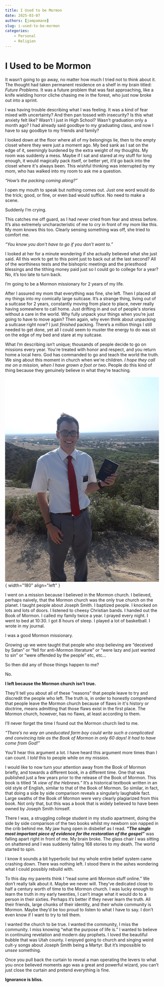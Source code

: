 ```yaml
---
title: I Used to be Mormon
date: 2025-03-07
authors: [jampamane]
slug: i-used-to-be-mormon
categories:
    - Personal
    - Religion
---
```


# I Used to be Mormon

It wasn’t going to go away, no matter how much I tried not to think about it. The thought had taken permanent residence on a shelf in my brain titled: *Future Problems*. It was a future problem that was fast approaching, like a knife wielding horror cliche chasing me in the forest, who just now broke out into a sprint.

I was having trouble describing what I was feeling. It was a kind of fear mixed with uncertainty? And then pan tossed with insecurity? Is this what anxiety felt like? Wasn’t I just in High School? Wasn’t graduation only a month ago? I had already said goodbye to my graduating class, and now I have to say goodbye to my friends and family?

<!-- more -->
I looked down at the floor where all of my belongings lie, then to the empty closet where they were just a moment ago. My bed sank as I sat on the edge of it, seemingly burdened by the extra weight of my thoughts. My room was suddenly a mess. Maybe if I sat and stared at my stuff for long enough, it would magically pack itself, or better yet, it’d go back into the closet where it's always been. This wishful thinking was interrupted by my mom, who has walked into my room to ask me a question.

*“How’s the packing coming along?”*

I open my mouth to speak but nothing comes out. Just one word would do the trick; good, or fine, or even bad would suffice. No need to make a scene.

Suddenly I’m crying.

This catches me off guard, as I had never cried from fear and stress before. It’s also extremely uncharacteristic of me to cry in front of my mom like this. My mom knows this too. Clearly sensing something was off, she tried to comfort me.

*“You know you don’t have to go if you don’t want to.”*

I looked at her for a minute wondering if she actually believed what she just said. All this work to get to this point just to back out at the last second? All of the worthiness tests and the bishopric meetings and the priesthood blessings and the tithing money paid just so I could go to college for a year? No, it’s too late to turn back.

I’m going to be a Mormon missionary for 2 years of my life.

After I assured my mom that everything was fine, she left. Then I placed all my things into my comically large suitcase. It’s a strange thing, living out of a suitcase for 2 years, constantly moving from place to place, never really having somewhere to call home. Just drifting in and out of people's stories without a care in the world. Why fully unpack your things when you’re just going to have to move again? Then again, why even think about unpacking a suitcase right now? I just *finished* packing. There’s a million things I still needed to get done, yet all I could seem to muster the energy to do was sit on the edge of my bed and stare at my suitcase.

What I’m describing isn’t unique; thousands of people decide to go on missions every year. You're treated with honor and respect, and you return home a local hero. God has commanded to go and teach the world the truth. We sing about this moment in church when we're children. *I hope they call me on a mission, when I have grown a foot or two*. People do this kind of thing because they genuinely believe in what they’re teaching.

![](images/mission_pic.jpg){ width="180" align="left" }

I went on a mission because I believed in the Mormon church. I believed, perhaps naively, that the Mormon church was the only true church on the planet. I taught people about Joseph Smith. I baptized people. I knocked on lots and lots of doors. I listened to cheesy Christian bands. I handed out the Book of Mormon. I called my family twice a year. I prayed every night. I went to bed at 10:30. I got 8 hours of sleep. I played a lot of basketball. I wrote in my journal.

I was a good Mormon missionary.

Growing up we were taught that people who stop believing are “deceived by Satan” or “fell for anti-Mormon literature” or “were lazy and just wanted to sin” or “were offended by the people” etc, etc…

So then did any of those things happen to me?

No.

**I left because the Mormon church isn’t true.**

They’ll tell you about all of these "reasons" that people leave to try and discredit the people who left. The truth is, in order to honestly comprehend that people leave the Mormon church because of flaws in it's history or doctrine, means admitting that those flaws exist in the first place. The Mormon church, however, has no flaws, at least according to them.

I’ll never forget the time I found out the Mormon church lied to me.

*“There’s no way an uneducated farm boy could write such a complicated and convincing tale as the Book of Mormon in only 60 days! It had to have come from God!”*

You’ll hear this argument a lot. I have heard this argument more times than I can count. I *told* this to people while on my mission.

I would like to now turn your attention away from the Book of Mormon briefly, and towards a different book, in a different time. One that was published just a few years prior to the release of the Book of Mormon. This book is titled *“A view of the Hebrews.”* It’s a historical textbook written in an old style of English, similar to that of the Book of Mormon. So similar, in fact, that doing a side by side comparison reveals a singularly laughable fact. Large swaths of the Book of Mormon were very clearly plagiarized from this book. Not only that, but this was a book that is widely believed to have been owned by Joseph Smith himself.

There I was, a struggling college student in my studio apartment, doing the side by side comparison of the two books whilst my newborn son napped in the crib behind me. My jaw hung open in disbelief as I read. ***“The single most important piece of evidence for the restoration of the gospel”*** was falling apart right in front of me. My brain broke. The glass chair I was sitting on shattered and I was suddenly falling 168 stories to my death. The world started to spin.

I know it sounds a bit hyperbolic but my whole entire belief system came crashing down. There was nothing left. I stood there in the ashes wondering what I could possibly rebuild with.

To this day my parents think I “read some anti Mormon stuff online.” We don’t really talk about it. Maybe we never will. They’ve dedicated close to half a century worth of time to the Mormon church. I was lucky enough to learn the truth in my early twenties, I can’t image what it would do to a person in their sixties. Perhaps it’s better if they never learn the truth. All their friends, large chunks of their identity, and their whole community is Mormon. Maybe they’d be too proud to listen to what I have to say. I don’t even know if I want to try to tell them.

I wanted the church to be true. I wanted the community, I miss the community. I miss knowing “what the purpose of life is.” I wanted to believe in continuing revelation and modern day prophets. I loved the beautiful bubble that was Utah county. I enjoyed going to church and singing weird cult-y songs about Joseph Smith being a Martyr. But it’s impossible to *unsee* something.

Once you pull back the curtain to reveal a man operating the levers to what you once believed moments ago was a great and powerful wizard, you can’t just close the curtain and pretend everything is fine.

**Ignorance is bliss.**

